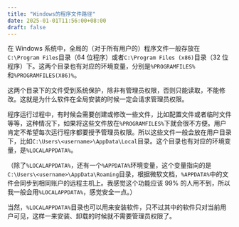 ```yaml
---
title: "Windows的程序文件路径"
date: 2025-01-01T11:56:00+08:00
draft: false
---
```


在 Windows 系统中，全局的（对于所有用户的）程序文件一般存放在`C:\Program Files`目录（64 位程序）或者`C:\Program Files (x86)`目录（32 位程序）下。这两个目录也有对应的环境变量，分别是`%PROGRAMFILES%`和`%PROGRAMFILES(X86)%`。

这两个目录下的文件受到系统保护，除非有管理员权限，否则只能读取，不能修改。这就是为什么软件在全局安装的时候一定会请求管理员权限。

程序运行过程中，有时候会需要创建或修改一些文件，比如配置文件或者临时文件等等，这种情况下，如果将这些文件放在`%PROGRAMFILES%`下就会很不方便。用户肯定不希望每次运行程序都要授予管理员权限。所以这些文件一般会放在用户目录下，比如`C:\Users\<username>\AppData\Local`目录。这个目录也有对应的环境变量，是`%LOCALAPPDATA%`。

（除了`%LOCALAPPDATA%`，还有一个`%APPDATA%`环境变量，这个变量指向的是`C:\Users\<username>\AppData\Roaming`目录，根据微软文档，`%APPDATA%`中的文件会同步到相同账户的远程主机上。我感觉这个功能应该 99% 的人用不到，所以我一般会用`%LOCALAPPDATA%`，感觉安全一点。）

当然，`%LOCALAPPDATA%`目录也可以用来安装软件，只不过其中的软件只对当前用户可见，这样一来安装、卸载的时候就不需要管理员权限了。

